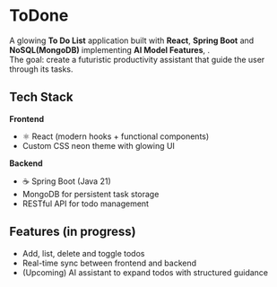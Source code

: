 #  ToDone


A glowing **To Do List** application built with **React**, **Spring Boot** and **NoSQL(MongoDB)** implementing **AI Model Features**, .\
The goal: create a futuristic productivity assistant that guide the user through its tasks.

## Tech Stack

**Frontend**
- ⚛️ React (modern hooks + functional components)
- Custom CSS neon theme with glowing UI

**Backend**
- ☕ Spring Boot (Java 21)
- MongoDB for persistent task storage
- RESTful API for todo management

##  Features (in progress)

-  Add, list, delete and toggle todos  
-  Real-time sync between frontend and backend  
-  (Upcoming) AI assistant to expand todos with structured guidance






